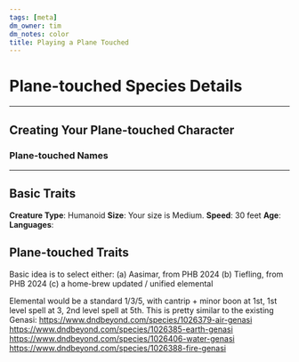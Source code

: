 ```yaml
---
tags: [meta]
dm_owner: tim
dm_notes: color
title: Playing a Plane Touched
---
```


# Plane-touched Species Details


---
## Creating Your Plane-touched Character



### Plane-touched Names

---
## Basic Traits

**Creature Type**: Humanoid
**Size**: Your size is Medium.
**Speed**: 30 feet
**Age**:
**Languages**: 

##  Plane-touched Traits



Basic idea is to select either:
(a) Aasimar, from PHB 2024
(b) Tiefling, from PHB 2024
(c) a home-brew updated / unified elemental

Elemental would be a standard 1/3/5, with cantrip + minor boon at 1st, 1st level spell at 3, 2nd level spell at 5th. This is pretty similar to the existing Genasi:
https://www.dndbeyond.com/species/1026379-air-genasi
https://www.dndbeyond.com/species/1026385-earth-genasi
https://www.dndbeyond.com/species/1026406-water-genasi
https://www.dndbeyond.com/species/1026388-fire-genasi

